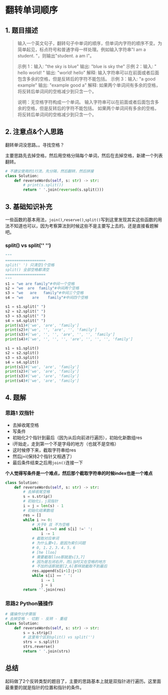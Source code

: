 # 翻转单词顺序

## 1. 题目描述

> 输入一个英文句子，翻转句子中单词的顺序，但单词内字符的顺序不变。为简单起见，标点符号和普通字母一样处理。例如输入字符串"I am a student. "，则输出"student. a am I"。
>
>  示例 1：输入: "the sky is blue"
> 输出: "blue is sky the"
> 示例 2：输入: "  hello world!  "
> 输出: "world! hello"
> 解释: 输入字符串可以在前面或者后面包含多余的空格，但是反转后的字符不能包括。
> 示例 3：输入: "a good   example"
> 输出: "example good a"
> 解释: 如果两个单词间有多余的空格，将反转后单词间的空格减少到只含一个。
>
> 说明：无空格字符构成一个单词。
> 输入字符串可以在前面或者后面包含多余的空格，但是反转后的字符不能包括。
> 如果两个单词间有多余的空格，将反转后单词间的空格减少到只含一个。

## 2. 注意点&个人思路

翻转单词没思路。。寻找空格？

主要思路先去掉空格，然后用空格分隔每个单词，然后在去掉空格，新建一个列表翻转。

```python
# 不建议使用的1行流，先分隔，然后翻转，然后拼接
class Solution:
    def reverseWords(self, s: str) -> str:
        # print(s.split())
        return ' '.join(reversed(s.split()))
```

## 3. 基础知识补充

一些函数的基本用法，`join()`,`reserve()`,`split()`写到这里发现其实这些函数的用法不知道也可以，因为考察算法到时候这些不是主要写上去的。还是直接看题解吧。

### split() vs split('' '')

```python
"""
==================
split(' ') 只清空1个空格
split() 全部空格都清空
==================
"""
s1 = "we are family"#中间一个空格
s2 = "we  are  family"#中间两个空格
s3 = "we   are   family"#中间三个空格
s4 = "we    are    family"#中间四个空格

s1 = s1.split(" ")
s2 = s2.split(" ")
s3 = s3.split(" ")
s4 = s4.split(" ")
print(s1)#['we', 'are', 'family']
print(s2)#['we', '', 'are', '', 'family']
print(s3)#['we', '', '', 'are', '', '', 'family']
print(s4)#['we', '', '', '', 'are', '', '', '', 'family']

s1 = s1.split()
s2 = s2.split()
s3 = s3.split()
s4 = s4.split()
print(s1)#['we', 'are', 'family']
print(s2)#['we', 'are', 'family']
print(s3)#['we', 'are', 'family']
print(s4)#['we', 'are', 'family']
```



## 4. 题解

### 思路1 双指针

- 去掉收尾空格
- 写条件
- 初始化2个指针到最后（因为从后向前进行遍历），初始化新数组res
- i开始走，走到第一个不是字母的地方（也就不是空格）
- 这时候停下来，截取字符串给res
- 然后j=i(保持2个指针又相遇了）
- 最后条件结束之后用`join()`连接一下

**个人觉得写条件是一个难点，然后那个截取字符串的时候index也是一个难点**

```python
class Solution:
    def reverseWords(self, s: str) -> str:
        # 去掉收尾空格
        s = s.strip()
        # 初始化i，j双指针
        i = j = len(s) - 1
        # 初始化结果数组
        res = []
        while i >= 0:
            # 大于0 且 不为空格
            while i >=0 and s[i] !=' ':
                i -= 1
            # 截取对应单词
            # 为什么要+1，是因为索引问题
            # 0, 1，2，3，4，5，6
            # [he lloo]
            # 需要截取lloo那就是s[3,7]
            # 因为是左闭右开，而i当时又在空格的地方
            # 不加的话那就是[2,6]那样就截取不到最后            
            res.append(s[i+1]:j+1)
            while s[i] == ' ':
                i -= 1
                j = i
        return ''.join(res)
```

### 思路2 Python骚操作

```python
# 骚操作分步骤版
# 去掉空格 - 切割 - 反转 - 重组
class Solution:
    def reverseWords(self, s: str) -> str:
        s = s.strip()
        # 这里有个区别split() vs split('')
        strs = s.split()
        strs.reverse()
        return ' '.join(strs)
```

## 总结

起码做了2个反转类型的题目了，主要的思路基本上就是双指针进行遍历。这里面最重要的就是指针的位置和指针的条件。